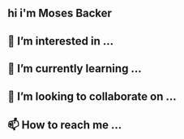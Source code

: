 <h2> hi i'm Moses Backer</h2>
  <h2>👀 I’m interested in ...</h2>
  <h2>🌱 I’m currently learning ...</h2>
<h2>💞️ I’m looking to collaborate on ...</h2>
<h2> 📫 How to reach me ...</h2>

<!---
MosesBacker/MosesBacker is a ✨ special ✨ repository because its `README.md` (this file) appears on your GitHub profile.
You can click the Preview link to take a look at your changes.
--->

